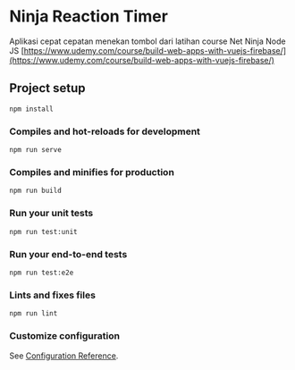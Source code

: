 # Ninja Reaction Timer

Aplikasi cepat cepatan menekan tombol dari latihan course Net Ninja Node JS [https://www.udemy.com/course/build-web-apps-with-vuejs-firebase/](https://www.udemy.com/course/build-web-apps-with-vuejs-firebase/)

## Project setup
```
npm install
```

### Compiles and hot-reloads for development
```
npm run serve
```

### Compiles and minifies for production
```
npm run build
```

### Run your unit tests
```
npm run test:unit
```

### Run your end-to-end tests
```
npm run test:e2e
```

### Lints and fixes files
```
npm run lint
```

### Customize configuration
See [Configuration Reference](https://cli.vuejs.org/config/).
